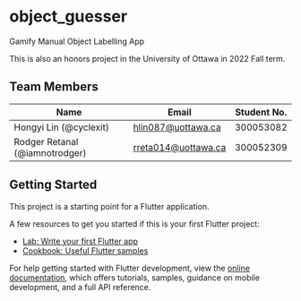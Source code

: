 # object_guesser

Gamify Manual Object Labelling App

This is also an honors project in the University of Ottawa in 2022 Fall term.

## Team Members

| Name                           | Email               | Student No. |
| ------------------------------ | ------------------- | ----------- |
| Hongyi Lin (@cyclexit)         | hlin087@uottawa.ca  | 300053082   |
| Rodger Retanal (@iamnotrodger) | rreta014@uottawa.ca | 300052309   |

## Getting Started

This project is a starting point for a Flutter application.

A few resources to get you started if this is your first Flutter project:

- [Lab: Write your first Flutter app](https://docs.flutter.dev/get-started/codelab)
- [Cookbook: Useful Flutter samples](https://docs.flutter.dev/cookbook)

For help getting started with Flutter development, view the
[online documentation](https://docs.flutter.dev/), which offers tutorials,
samples, guidance on mobile development, and a full API reference.
